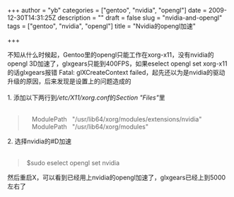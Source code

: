 +++
author = "yb"
categories = ["gentoo", "nvidia", "opengl"]
date = 2009-12-30T14:31:25Z
description = ""
draft = false
slug = "nvidia-and-opengl"
tags = ["gentoo", "nvidia", "opengl"]
title = "Nvidia的opengl加速"

+++


不知从什么时候起，Gentoo里的opengl只能工作在xorg-x11，没有nvidia的opengl 3D加速了，glxgears只能到400FPS，如果eselect opengl set xorg-x11的话glxgears报错 Fatal: glXCreateContext failed，起先还以为是nvidia的驱动升级的原因，后来发现是设置上的问题造成的<br /><br />1. 添加以下两行到<i>/etc/X11/xorg.conf</i>的<i>Section "Files"</i>里<br /><br /><blockquote>&nbsp;&nbsp;&nbsp; ModulePath&nbsp;&nbsp; "/usr/lib64/xorg/modules/extensions/nvidia"<br />&nbsp;&nbsp;&nbsp; ModulePath&nbsp;&nbsp; "/usr/lib64/xorg/modules"<br /></blockquote>2. 选择nvidia的#D加速<br /><br /><blockquote>&nbsp;$sudo eselect opengl set nvidia<br /></blockquote>然后重启X，可以看到已经用上nvidia的opengl加速了，glxgears已经上到5000左右了<br />

